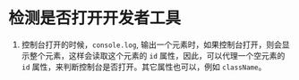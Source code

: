 # 检测是否打开开发者工具

1. 控制台打开的时候，`console.log`, 输出一个元素时，如果控制台打开，则会显示整个元素，这样会读取这个元素的 `id` 属性，因此，可以代理一个空元素的 `id` 属性，来判断控制台是否打开。其它属性也可以，例如 `className`。
